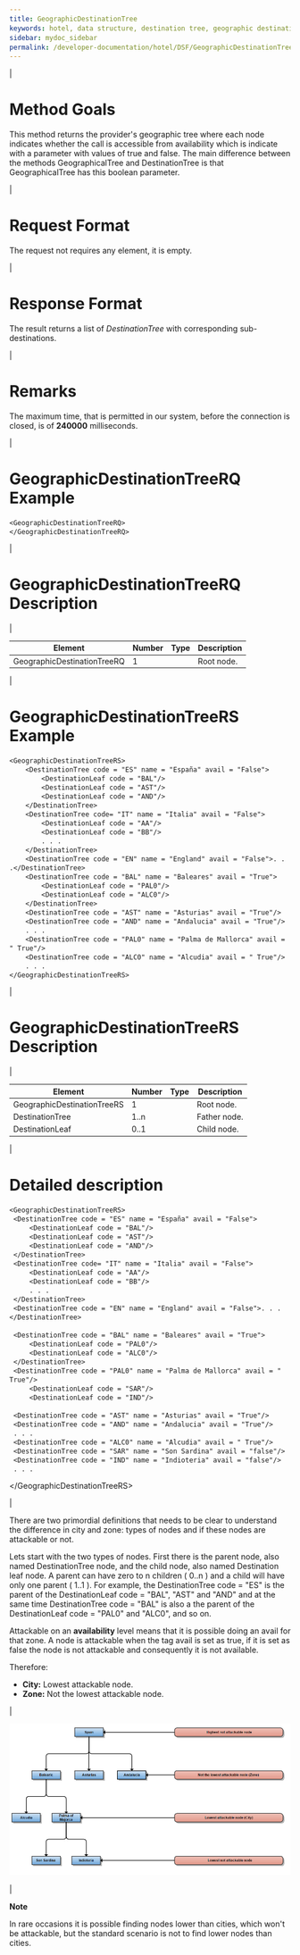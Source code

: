 ```yaml
---
title: GeographicDestinationTree
keywords: hotel, data structure, destination tree, geographic destination tree
sidebar: mydoc_sidebar
permalink: /developer-documentation/hotel/DSF/GeographicDestinationTree
---
```


|

Method Goals
============

This method returns the provider's geographic tree where each node
indicates whether the call is accessible from availability which is
indicate with a parameter with values of true and false. The main
difference between the methods GeographicalTree and DestinationTree is
that GeographicalTree has this boolean parameter.

|

Request Format
==============

The request not requires any element, it is empty.

|

Response Format
===============

The result returns a list of *DestinationTree* with corresponding
sub-destinations.

|

Remarks
=======

The maximum time, that is permitted in our system, before the connection
is closed, is of **240000** milliseconds.

|

GeographicDestinationTreeRQ Example
===================================

    <GeographicDestinationTreeRQ>
    </GeographicDestinationTreeRQ>

|

GeographicDestinationTreeRQ Description
=======================================

|

| **Element**		      | **Number** | **Type** | **Description**	|
| --------------------------- | ---------- | -------- | --------------- |
| GeographicDestinationTreeRQ | 1          |	      | Root node.	|

|

GeographicDestinationTreeRS Example
===================================

    <GeographicDestinationTreeRS>
        <DestinationTree code = "ES" name = "España" avail = "False">
            <DestinationLeaf code = "BAL"/>
            <DestinationLeaf code = "AST"/>
            <DestinationLeaf code = "AND"/>
        </DestinationTree>
        <DestinationTree code= "IT" name = "Italia" avail = "False">
            <DestinationLeaf code = "AA"/>
            <DestinationLeaf code = "BB"/>
            . . .
        </DestinationTree>
        <DestinationTree code = "EN" name = "England" avail = "False">. . .</DestinationTree>
        <DestinationTree code = "BAL" name = "Baleares" avail = "True">
            <DestinationLeaf code = "PAL0"/>
            <DestinationLeaf code = "ALC0"/>
        </DestinationTree>
        <DestinationTree code = "AST" name = "Asturias" avail = "True"/>
        <DestinationTree code = "AND" name = "Andalucia" avail = "True"/>
        . . .
        <DestinationTree code = "PAL0" name = "Palma de Mallorca" avail = " True"/>
        <DestinationTree code = "ALC0" name = "Alcudia" avail = " True"/>
        . . .
    </GeographicDestinationTreeRS>

|

GeographicDestinationTreeRS Description
=======================================

|

| **Element**			| **Number** | **Type** | **Description**	|
| ----------------------------- | ---------- | -------- | --------------------- |
| GeographicDestinationTreeRS	| 1          | 		| Root node.		|
| DestinationTree		| 1..n       |		| Father node.		|
| DestinationLeaf		| 0..1       |		| Child node.		|

|

Detailed description
====================

    <GeographicDestinationTreeRS>
     <DestinationTree code = "ES" name = "España" avail = "False">
         <DestinationLeaf code = "BAL"/>
         <DestinationLeaf code = "AST"/>
         <DestinationLeaf code = "AND"/>
     </DestinationTree>
     <DestinationTree code= "IT" name = "Italia" avail = "False">
         <DestinationLeaf code = "AA"/>
         <DestinationLeaf code = "BB"/>
         . . .
     </DestinationTree>
     <DestinationTree code = "EN" name = "England" avail = "False">. . .</DestinationTree>

     <DestinationTree code = "BAL" name = "Baleares" avail = "True">
         <DestinationLeaf code = "PAL0"/>
         <DestinationLeaf code = "ALC0"/>
     </DestinationTree>
     <DestinationTree code = "PAL0" name = "Palma de Mallorca" avail = " True"/>
         <DestinationLeaf code = "SAR"/>
         <DestinationLeaf code = "IND"/>

     <DestinationTree code = "AST" name = "Asturias" avail = "True"/>
     <DestinationTree code = "AND" name = "Andalucia" avail = "True"/>
     . . .
     <DestinationTree code = "ALC0" name = "Alcudia" avail = " True"/>
     <DestinationTree code = "SAR" name = "Son Sardina" avail = "false"/>
     <DestinationTree code = "IND" name = "Indioteria" avail = "false"/>
     . . .
</GeographicDestinationTreeRS\>

|

There are two primordial definitions that needs to be clear to
understand the difference in city and zone: types of nodes and if these
nodes are attackable or not.

Lets start with the two types of nodes. First there is the parent node,
also named DestinationTree node, and the child node, also named
Destination leaf node. A parent can have zero to n children ( 0..n ) and
a child will have only one parent ( 1..1 ). For example, the
DestinationTree code = "ES" is the parent of the DestinationLeaf code =
"BAL", "AST" and "AND" and at the same time DestinationTree code = "BAL"
is also a the parent of the DestinationLeaf code = "PAL0" and "ALC0",
and so on.

Attackable on an **availability** level means that it is possible doing
an avail for that zone. A node is attackable when the tag avail is set
as true, if it is set as false the node is not attackable and
consequently it is not available.

Therefore:

-   **City:** Lowest attackable node.
-   **Zone:** Not the lowest attackable node.

|

![image](../images/diagrama1.png)

|

 **Note**

 In rare occasions it is possible finding nodes lower than cities,
 which won't be attackable, but the standard scenario is not to find
 lower nodes than cities.

